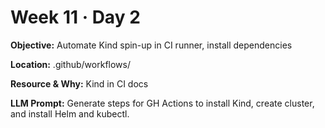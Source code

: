 # Week 11 · Day 2

**Objective:** Automate Kind spin-up in CI runner, install dependencies

**Location:** .github/workflows/

**Resource & Why:** Kind in CI docs

**LLM Prompt:** Generate steps for GH Actions to install Kind, create cluster, and install Helm and kubectl.
